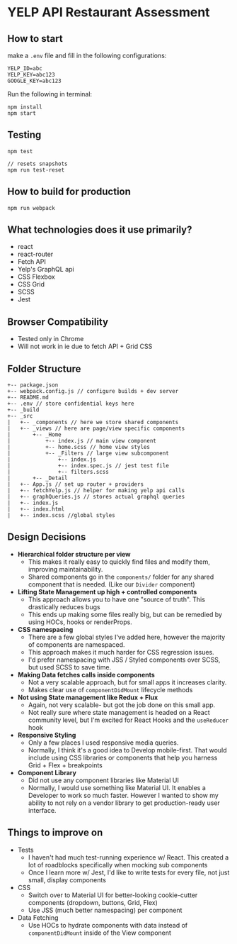 # YELP API Restaurant Assessment

## How to start
make a `.env` file and fill in the following configurations:
```
YELP_ID=abc
YELP_KEY=abc123
GOOGLE_KEY=abc123
```

Run the following in terminal:
```
npm install
npm start
```

## Testing
```
npm test

// resets snapshots
npm run test-reset 
```

## How to build for production
```
npm run webpack
```

## What technologies does it use primarily?
- react
- react-router
- Fetch API
- Yelp's GraphQL api
- CSS Flexbox
- CSS Grid
- SCSS
- Jest

## Browser Compatibility
- Tested only in Chrome
- Will not work in ie due to fetch API + Grid CSS

## Folder Structure
```
+-- package.json
+-- webpack.config.js // configure builds + dev server
+-- README.md
+-- .env // store confidential keys here
+-- _build
+-- _src
|   +-- _components // here we store shared components
|   +-- _views // here are page/view specific components
|       +-- _Home
|           +-- index.js // main view component
|           +-- home.scss // home view styles
|           +-- _Filters // large view subcomponent
|               +-- index.js
|               +-- index.spec.js // jest test file
|               +-- filters.scss
|       +-- _Detail
|   +-- App.js // set up router + providers
|   +-- fetchYelp.js // helper for making yelp api calls
|   +-- graphQueries.js // stores actual graphql queries
|   +-- index.js
|   +-- index.html
|   +-- index.scss //global styles

```

## Design Decisions
- **Hierarchical folder structure per view**
  - This makes it really easy to quickly find files and modify them, improving maintainability.
  - Shared components go in the `components/` folder for any shared component that is needed. (Like our `Divider` component)
- **Lifting State Management up high + controlled components**
  - This approach allows you to have one "source of truth". This drastically reduces bugs
  - This ends up making some files really big, but can be remedied by using HOCs, hooks or renderProps.
- **CSS namespacing**
  - There are a few global styles I've added here, however the majority of components are namespaced.
  - This approach makes it much harder for CSS regression issues.
  - I'd prefer namespacing with JSS / Styled components over SCSS, but used SCSS to save time.
- **Making Data fetches calls inside components**
  - Not a very scalable approach, but for small apps it increases clarity.
  - Makes clear use of `componentDidMount` lifecycle methods
- **Not using State management like Redux + Flux**
  - Again, not very scalable- but got the job done on this small app.
  - Not really sure where state management is headed on a React community level, but I'm excited for React Hooks and the `useReducer` hook
- **Responsive Styling**
  - Only a few places I used responsive media queries.
  - Normally, I think it's a good idea to Develop mobile-first. That would include using CSS libraries or components that help you harness Grid + Flex + breakpoints
- **Component Library**
  - Did not use any component libraries like Material UI
  - Normally, I would use something like Material UI. It enables a Developer to work so much faster. However I wanted to show my ability to not rely on a vendor library to get production-ready user interface.

## Things to improve on
- Tests
  - I haven't had much test-running experience w/ React. This created a lot of roadblocks specifically when mocking sub components
  - Once I learn more w/ Jest, I'd like to write tests for every file, not just small, display components
- CSS
  - Switch over to Material UI for better-looking cookie-cutter components (dropdown, buttons, Grid, Flex)
  - Use JSS (much better namespacing) per component
- Data Fetching
  - Use HOCs to hydrate components with data instead of `componentDidMount` inside of the View component
